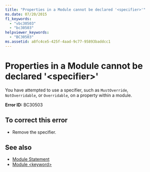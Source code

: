```yaml
---
title: "Properties in a Module cannot be declared '<specifier>'"
ms.date: 07/20/2015
f1_keywords: 
  - "vbc30503"
  - "bc30503"
helpviewer_keywords: 
  - "BC30503"
ms.assetid: a8fc4ce5-425f-4aad-9c77-95893baddcc1
---
```

# Properties in a Module cannot be declared '\<specifier>'
You have attempted to use a specifier, such as `MustOverride`, `NotOverridable`, or `Overridable`, on a property within a module.  
  
 **Error ID:** BC30503  
  
## To correct this error  
  
- Remove the specifier.  
  
## See also

- [Module Statement](../language-reference/statements/module-statement.md)
- [Module \<keyword>](../language-reference/modifiers/module-keyword.md)
